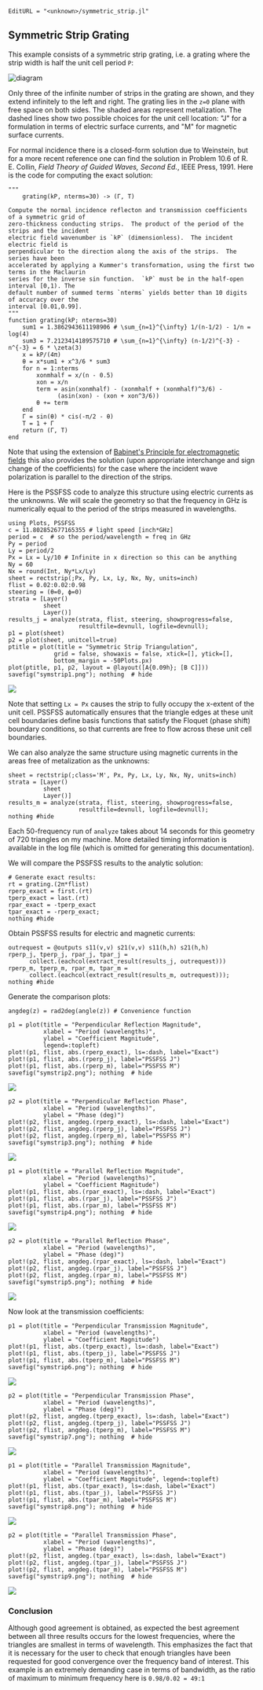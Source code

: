 ```@meta
EditURL = "<unknown>/symmetric_strip.jl"
```

## Symmetric Strip Grating
This example consists of a symmetric strip grating, i.e. a grating where the strip width
is half the unit cell period ``P``:

![diagram](./assets/symmetric_strip_diagram.png)

Only three of the infinite number of strips in the grating are shown, and they extend infinitely to the left and right.
The grating lies in the ``z=0`` plane with free space on both sides. The shaded areas represent metalization.
The dashed lines show two possible choices for the unit cell location: "J" for a formulation in terms of electric
surface currents, and "M" for magnetic surface currents.

For normal incidence there is a closed-form solution due to Weinstein,
but for a more recent reference one can find the solution in Problem 10.6 of R. E. Collin,
*Field Theory of Guided Waves, Second Ed.*,
IEEE Press, 1991.  Here is the code for computing the exact solution:

```@example symmetric_strip
"""
    grating(kP, nterms=30) -> (Γ, T)

Compute the normal incidence reflecton and transmission coefficients of a symmetric grid of
zero-thickness conducting strips.  The product of the period of the strips and the incident
electric field wavenumber is `kP` (dimensionless).  The incident electric field is
perpendicular to the direction along the axis of the strips.  The series have been
accelerated by applying a Kummer's transformation, using the first two terms in the Maclaurin
series for the inverse sin function.  `kP` must be in the half-open interval [0,1). The
default number of summed terms `nterms` yields better than 10 digits of accuracy over the
interval [0.01,0.99].
"""
function grating(kP; nterms=30)
    sum1 = 1.3862943611198906 # \sum_{n=1}^{\infty} 1/(n-1/2) - 1/n = log(4)
    sum3 = 7.2123414189575710 # \sum_{n=1}^{\infty} (n-1/2)^{-3} - n^{-3} = 6 * \zeta(3)
    x = kP/(4π)
    θ = x*sum1 + x^3/6 * sum3
    for n = 1:nterms
        xonmhalf = x/(n - 0.5)
        xon = x/n
        term = asin(xonmhalf) - (xonmhalf + (xonmhalf)^3/6) -
              (asin(xon) - (xon + xon^3/6))
        θ += term
    end
    Γ = sin(θ) * cis(-π/2 - θ)
    T = 1 + Γ
    return (Γ, T)
end
```

 Note that using the extension of
[Babinet's Principle for electromagnetic fields](http://kirkmcd.princeton.edu/examples/babinet.pdf)
this also provides the solution (upon appropriate interchange and sign change of the coefficients) for
the case where the incident wave polarization is parallel to the direction of the strips.

Here is the PSSFSS code to analyze this structure using electric currents as the unknowns.  We will
scale the geometry so that the frequency in GHz is numerically equal to the period of the strips
measured in wavelengths.

```@example symmetric_strip
using Plots, PSSFSS
c = 11.802852677165355 # light speed [inch*GHz]
period = c  # so the period/wavelength = freq in GHz
Py = period
Ly = period/2
Px = Lx = Ly/10 # Infinite in x direction so this can be anything
Ny = 60
Nx = round(Int, Ny*Lx/Ly)
sheet = rectstrip(;Px, Py, Lx, Ly, Nx, Ny, units=inch)
flist = 0.02:0.02:0.98
steering = (θ=0, ϕ=0)
strata = [Layer()
          sheet
          Layer()]
results_j = analyze(strata, flist, steering, showprogress=false,
                    resultfile=devnull, logfile=devnull);
p1 = plot(sheet)
p2 = plot(sheet, unitcell=true)
ptitle = plot(title = "Symmetric Strip Triangulation",
             grid = false, showaxis = false, xtick=[], ytick=[],
             bottom_margin = -50Plots.px)
plot(ptitle, p1, p2, layout = @layout([A{0.09h}; [B C]]))
savefig("symstrip1.png"); nothing  # hide
```

![](symstrip1.png)

Note that setting `Lx = Px` causes the strip to fully occupy the x-extent
of the unit cell.  PSSFSS automatically ensures that the triangle edges at these unit
cell boundaries define basis functions that satisfy the Floquet (phase shift) boundary
conditions, so that currents are free to flow across these unit cell boundaries.

We can also analyze the same structure using magnetic currents in the areas free of
metalization as the unknowns:

```@example symmetric_strip
sheet = rectstrip(;class='M', Px, Py, Lx, Ly, Nx, Ny, units=inch)
strata = [Layer()
          sheet
          Layer()]
results_m = analyze(strata, flist, steering, showprogress=false,
                    resultfile=devnull, logfile=devnull);
nothing #hide
```

Each 50-frequency run of `analyze` takes about 14 seconds
for this geometry of 720 triangles on my machine.
More detailed timing information is available in the log file
(which is omitted for generating this documentation).

We will compare the PSSFSS results to the analytic solution:

```@example symmetric_strip
# Generate exact results:
rt = grating.(2π*flist)
rperp_exact = first.(rt)
tperp_exact = last.(rt)
rpar_exact = -tperp_exact
tpar_exact = -rperp_exact;
nothing #hide
```

Obtain PSSFSS results for electric and magnetic currents:

```@example symmetric_strip
outrequest = @outputs s11(v,v) s21(v,v) s11(h,h) s21(h,h)
rperp_j, tperp_j, rpar_j, tpar_j =
      collect.(eachcol(extract_result(results_j, outrequest)))
rperp_m, tperp_m, rpar_m, tpar_m =
      collect.(eachcol(extract_result(results_m, outrequest)));
nothing #hide
```

Generate the comparison plots:

```@example symmetric_strip
angdeg(z) = rad2deg(angle(z)) # Convenience function

p1 = plot(title = "Perpendicular Reflection Magnitude",
          xlabel = "Period (wavelengths)",
          ylabel = "Coefficient Magnitude",
          legend=:topleft)
plot!(p1, flist, abs.(rperp_exact), ls=:dash, label="Exact")
plot!(p1, flist, abs.(rperp_j), label="PSSFSS J")
plot!(p1, flist, abs.(rperp_m), label="PSSFSS M")
savefig("symstrip2.png"); nothing  # hide
```

![](symstrip2.png)

```@example symmetric_strip
p2 = plot(title = "Perpendicular Reflection Phase",
          xlabel = "Period (wavelengths)",
          ylabel = "Phase (deg)")
plot!(p2, flist, angdeg.(rperp_exact), ls=:dash, label="Exact")
plot!(p2, flist, angdeg.(rperp_j), label="PSSFSS J")
plot!(p2, flist, angdeg.(rperp_m), label="PSSFSS M")
savefig("symstrip3.png"); nothing  # hide
```

![](symstrip3.png)

```@example symmetric_strip
p1 = plot(title = "Parallel Reflection Magnitude",
          xlabel = "Period (wavelengths)",
          ylabel = "Coefficient Magnitude")
plot!(p1, flist, abs.(rpar_exact), ls=:dash, label="Exact")
plot!(p1, flist, abs.(rpar_j), label="PSSFSS J")
plot!(p1, flist, abs.(rpar_m), label="PSSFSS M")
savefig("symstrip4.png"); nothing  # hide
```

![](symstrip4.png)

```@example symmetric_strip
p2 = plot(title = "Parallel Reflection Phase",
          xlabel = "Period (wavelengths)",
          ylabel = "Phase (deg)")
plot!(p2, flist, angdeg.(rpar_exact), ls=:dash, label="Exact")
plot!(p2, flist, angdeg.(rpar_j), label="PSSFSS J")
plot!(p2, flist, angdeg.(rpar_m), label="PSSFSS M")
savefig("symstrip5.png"); nothing  # hide
```

![](symstrip5.png)

Now look at the transmission coefficients:

```@example symmetric_strip
p1 = plot(title = "Perpendicular Transmission Magnitude",
          xlabel = "Period (wavelengths)",
          ylabel = "Coefficient Magnitude")
plot!(p1, flist, abs.(tperp_exact), ls=:dash, label="Exact")
plot!(p1, flist, abs.(tperp_j), label="PSSFSS J")
plot!(p1, flist, abs.(tperp_m), label="PSSFSS M")
savefig("symstrip6.png"); nothing  # hide
```

![](symstrip6.png)

```@example symmetric_strip
p2 = plot(title = "Perpendicular Transmission Phase",
          xlabel = "Period (wavelengths)",
          ylabel = "Phase (deg)")
plot!(p2, flist, angdeg.(tperp_exact), ls=:dash, label="Exact")
plot!(p2, flist, angdeg.(tperp_j), label="PSSFSS J")
plot!(p2, flist, angdeg.(tperp_m), label="PSSFSS M")
savefig("symstrip7.png"); nothing  # hide
```

![](symstrip7.png)

```@example symmetric_strip
p1 = plot(title = "Parallel Transmission Magnitude",
          xlabel = "Period (wavelengths)",
          ylabel = "Coefficient Magnitude", legend=:topleft)
plot!(p1, flist, abs.(tpar_exact), ls=:dash, label="Exact")
plot!(p1, flist, abs.(tpar_j), label="PSSFSS J")
plot!(p1, flist, abs.(tpar_m), label="PSSFSS M")
savefig("symstrip8.png"); nothing  # hide
```

![](symstrip8.png)

```@example symmetric_strip
p2 = plot(title = "Parallel Transmission Phase",
          xlabel = "Period (wavelengths)",
          ylabel = "Phase (deg)")
plot!(p2, flist, angdeg.(tpar_exact), ls=:dash, label="Exact")
plot!(p2, flist, angdeg.(tpar_j), label="PSSFSS J")
plot!(p2, flist, angdeg.(tpar_m), label="PSSFSS M")
savefig("symstrip9.png"); nothing  # hide
```

![](symstrip9.png)

### Conclusion
Although good agreement is obtained, as expected the best agreement between
all three results occurs for the lowest frequencies, where the triangles are
smallest in terms of wavelength.  This emphasizes the fact that it is necessary for the
user to check that enough triangles have been requested for good convergence
over the frequency band of interest.  This example is an extremely demanding case
in terms of bandwidth, as the ratio of maximum to minimum frequency here
is ``0.98/0.02 = 49:1``

